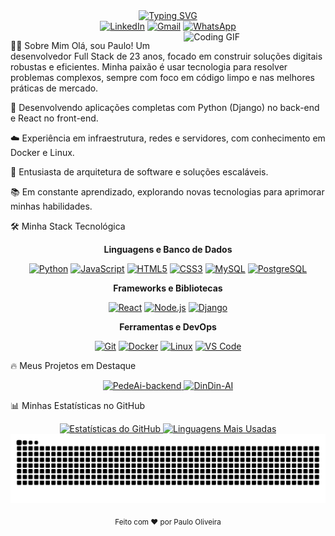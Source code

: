 <div align="center">
<a href="https://git.io/typing-svg"><img src="https://readme-typing-svg.herokuapp.com?font=Inter&size=35&weight=800&color=58A6FF&center=true&vCenter=true&width=500&lines=Paulo+Oliveira;Desenvolvedor+Full+Stack" alt="Typing SVG"></a>
</div>

<div align="center">
<a href="https://www.linkedin.com/in/ppaulocunha/" target="_blank"><img src="https://img.shields.io/badge/LinkedIn-0077B5?style=for-the-badge&logo=linkedin&logoColor=white" alt="LinkedIn"></a>
<a href="mailto:contato.paulooliver9@gmail.com" target="_blank"><img src="https://img.shields.io/badge/Gmail-D14836?style=for-the-badge&logo=gmail&logoColor=white" alt="Gmail"></a>
<a href="https://wa.me/+5521959328916" target="_blank"><img src="https://img.shields.io/badge/WhatsApp-25D366?style=for-the-badge&logo=whatsapp&logoColor=white" alt="WhatsApp"></a>
</div>

<img align="right" alt="Coding GIF" width="45%" src="https://media.giphy.com/media/qgQUggAC3Pfv687qPC/giphy.gif">

👨‍💻 Sobre Mim
Olá, sou Paulo! Um desenvolvedor Full Stack de 23 anos, focado em construir soluções digitais robustas e eficientes. Minha paixão é usar tecnologia para resolver problemas complexos, sempre com foco em código limpo e nas melhores práticas de mercado.

🚀 Desenvolvendo aplicações completas com Python (Django) no back-end e React no front-end.

☁️ Experiência em infraestrutura, redes e servidores, com conhecimento em Docker e Linux.

🧩 Entusiasta de arquitetura de software e soluções escaláveis.

📚 Em constante aprendizado, explorando novas tecnologias para aprimorar minhas habilidades.

🛠️ Minha Stack Tecnológica
<div align="center">
<p><strong>Linguagens e Banco de Dados</strong></p>
<p>
<a href="#"><img src="https://img.shields.io/badge/Python-3776AB?style=for-the-badge&logo=python&logoColor=white" alt="Python"></a>
<a href="#"><img src="https://img.shields.io/badge/JavaScript-F7DF1E?style=for-the-badge&logo=javascript&logoColor=black" alt="JavaScript"></a>
<a href="#"><img src="https://img.shields.io/badge/HTML5-E34F26?style=for-the-badge&logo=html5&logoColor=white" alt="HTML5"></a>
<a href="#"><img src="https://img.shields.io/badge/CSS3-1572B6?style=for-the-badge&logo=css3&logoColor=white" alt="CSS3"></a>
<a href="#"><img src="https://img.shields.io/badge/MySQL-4479A1?style=for-the-badge&logo=mysql&logoColor=white" alt="MySQL"></a>
<a href="#"><img src="https://img.shields.io/badge/PostgreSQL-316192?style=for-the-badge&logo=postgresql&logoColor=white" alt="PostgreSQL"></a>
</p>

<p><strong>Frameworks e Bibliotecas</strong></p>
<p>
<a href="#"><img src="https://img.shields.io/badge/React-20232A?style=for-the-badge&logo=react&logoColor=61DAFB" alt="React"></a>
<a href="#"><img src="https://img.shields.io/badge/Node.js-339933?style=for-the-badge&logo=nodedotjs&logoColor=white" alt="Node.js"></a>
<a href="#"><img src="https://img.shields.io/badge/Django-092E20?style=for-the-badge&logo=django&logoColor=white" alt="Django"></a>
</p>

<p><strong>Ferramentas e DevOps</strong></p>
<p>
<a href="#"><img src="https://img.shields.io/badge/Git-F05032?style=for-the-badge&logo=git&logoColor=white" alt="Git"></a>
<a href="#"><img src="https://img.shields.io/badge/Docker-2CA5E0?style=for-the-badge&logo=docker&logoColor=white" alt="Docker"></a>
<a href="#"><img src="https://img.shields.io/badge/Linux-FCC624?style=for-the-badge&logo=linux&logoColor=black" alt="Linux"></a>
<a href="#"><img src="https://img.shields.io/badge/VS_Code-007ACC?style=for-the-badge&logo=visual-studio-code&logoColor=white" alt="VS Code"></a>
</p>
</div>

🔥 Meus Projetos em Destaque
<div align="center">
<a href="https://github.com/esc4n0rx/PedeAi-backend">
<img src="https://github-readme-stats.vercel.app/api/pin/?username=esc4n0rx&repo=PedeAi-backend&theme=tokyonight" alt="PedeAi-backend">
</a>
<a href="https://github.com/esc4n0rx/DinDin-AI">
<img src="https://github-readme-stats.vercel.app/api/pin/?username=esc4n0rx&repo=DinDin-AI&theme=tokyonight" alt="DinDin-AI">
</a>
</div>

📊 Minhas Estatísticas no GitHub
<div align="center">
<a href="https://github.com/esc4n0rx">
<img height="180em" src="https://github-readme-stats.vercel.app/api?username=esc4n0rx&show_icons=true&theme=tokyonight&include_all_commits=true&count_private=true" alt="Estatísticas do GitHub">
<img height="180em" src="https://github-readme-stats.vercel.app/api/top-langs/?username=esc4n0rx&layout=compact&langs_count=7&theme=tokyonight" alt="Linguagens Mais Usadas">
</a>
</div>

<div align="center">
  <img src="https://raw.githubusercontent.com/esc4n0rx/esc4n0rx/output/github-contribution-grid-snake.svg" alt="Snake animation">
</div>

<div align="center">
<p><sub>Feito com ❤️ por Paulo Oliveira</sub></p>
</div>
